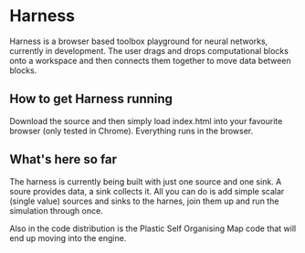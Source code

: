Harness
=======
Harness is a browser based toolbox playground for neural networks, currently in development. The user drags and drops computational blocks onto a workspace and then connects them together to move data between blocks.

How to get Harness running
------------------
Download the source and then simply load index.html into your favourite browser (only tested in Chrome). Everything runs in the browser.

What's here so far
-----------------
The harness is currently being built with just one source and one sink. A soure provides data, a sink collects it. All you can do is add simple scalar (single value) sources and sinks to the harnes, join them up and run the simulation through once.

Also in the code distribution is the Plastic Self Organising Map code that will end up moving into the engine.